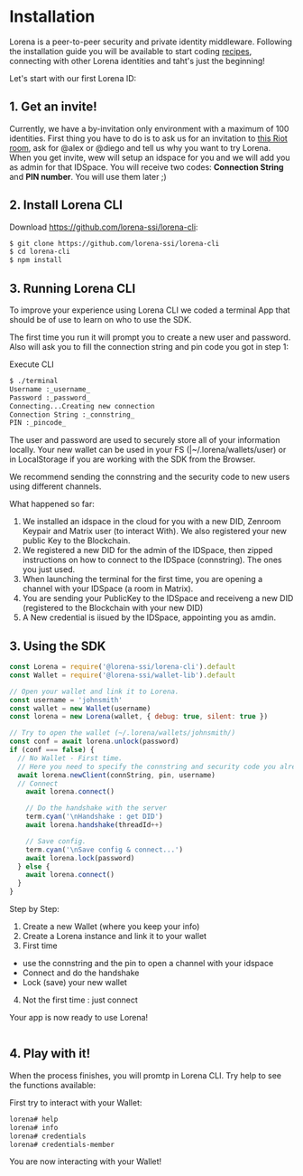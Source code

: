 # Installation

Lorena is a peer-to-peer security and private identity middleware. Following the installation guide you will be available to start coding [recipes](2_overview/recipes.md), connecting with other Lorena identities and taht's just the beginning!

Let's start with our first Lorena ID:
## 1. Get an invite!
Currently, we have a by-invitation only environment with a maximum of 100 identities. First thing you have to do is to ask us for an invitation to [this Riot room](https://riot.im/app/#/room/!euLDblFPfxcoBjSRBM:matrix.org?via=matrix.org), ask for @alex or @diego and tell us why you want to try Lorena. When you get invite, wew will setup an idspace for you and we will add you as admin for that IDSpace. You will receive two codes: **Connection String** and **PIN number**. You will use them later ;)

## 2. Install Lorena CLI
Download https://github.com/lorena-ssi/lorena-cli:
```bash
$ git clone https://github.com/lorena-ssi/lorena-cli
$ cd lorena-cli
$ npm install
```

## 3. Running Lorena CLI
To improve your experience using Lorena CLI we coded a terminal App that should be of use to learn on who to use the SDK.

The first time you run it will prompt you to create a new user and password. Also will ask you to fill the connection string and pin code you got in step 1:

Execute CLI
```bash
$ ./terminal
Username :_username_
Password :_password_
Connecting...Creating new connection
Connection String :_connstring_
PIN :_pincode_
```

The user and password are used to securely store all of your information locally. Your new wallet can be used in your FS (|~/.lorena/wallets/user) or in LocalStorage if you are working with the SDK from the Browser.

We recommend sending the connstring and the security code to new users using different channels.

What happened so far:
1. We installed an idspace in the cloud for you with a new DID, Zenroom Keypair and Matrix user (to interact With). We also registered your new public Key to the Blockchain.
2. We registered a new DID for the admin of the IDSpace, then zipped instructions on how to connect to the IDSpace (connstring). The ones you just used.
3. When launching the terminal for the first time, you are opening a channel with your IDSpace (a room in Matrix).
4. You are  sending your PublicKey to the IDSpace and receiveng a new DID (registered to the Blockchain with your new DID)
5. A New credential is iisued by the IDSpace, appointing you as amdin.

## 3. Using the SDK

```javascript
const Lorena = require('@lorena-ssi/lorena-cli').default
const Wallet = require('@lorena-ssi/wallet-lib').default

// Open your wallet and link it to Lorena.
const username = 'johnsmith'
const wallet = new Wallet(username)
const lorena = new Lorena(wallet, { debug: true, silent: true })

// Try to open the wallet (~/.lorena/wallets/johnsmith/)
const conf = await lorena.unlock(password)
if (conf === false) {
  // No Wallet - First time.
  // Here you need to specify the connstring and security code you already received
  await lorena.newClient(connString, pin, username)
  // Connect
    await lorena.connect()

    // Do the handshake with the server
    term.cyan('\nHandshake : get DID')
    await lorena.handshake(threadId++)

    // Save config.
    term.cyan('\nSave config & connect...')
    await lorena.lock(password)
  } else {
    await lorena.connect()
  }
}
```

Step by Step:
1. Create a new Wallet (where you keep your info)
2. Create a Lorena instance and link it to your wallet
3. First time
  - use the connstring and the pin to open a channel with your idspace
  - Connect and do the handshake
  - Lock (save) your new wallet
4. Not the first time : just connect

Your app is now ready to use Lorena!
```javascript
```
## 4. Play with it!
When the process finishes, you will promtp in Lorena CLI. Try help to see the functions available:

First try to interact with your Wallet:
```bash
lorena# help
lorena# info
lorena# credentials
lorena# credentials-member
```
You are now interacting with your Wallet!